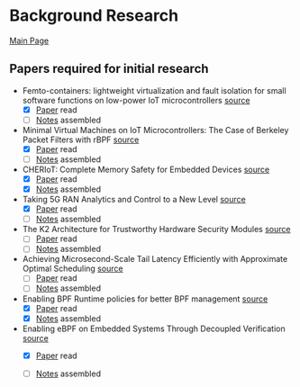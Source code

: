 # Background Research

[Main Page](./README.md)

## Papers required for initial research

- Femto-containers: lightweight virtualization and fault isolation for small software functions on low-power IoT microcontrollers [source](https://dl.acm.org/doi/abs/10.1145/3528535.3565242)
  - [x] [Paper](./paper-pdfs/femtocontainers-paper.pdf) read
  - [ ] [Notes](./notes/femtocontainers-paper-notes.md) assembled

- Minimal Virtual Machines on IoT Microcontrollers: The Case of Berkeley Packet Filters with rBPF [source](https://arxiv.org/pdf/2011.12047.pdf)
  - [x] [Paper](./paper-pdfs/rBPF-paper.pdf) read
  - [ ] [Notes](./notes/rBPF-paper-notes.md) assembled

- CHERIoT: Complete Memory Safety for Embedded Devices [source](https://cheriot.org/papers/2023-micro-cheriot-uarch.pdf)
  - [x] [Paper](./paper-pdfs/cheriot-paper.pdf) read
  - [x] [Notes](./notes/cheriot-paper-review.pdf) assembled

- Taking 5G RAN Analytics and Control to a New Level [source](https://www.microsoft.com/en-us/research/uploads/prod/2022/12/mobicom23-final9.pdf)
  - [x] [Paper](./paper-pdfs/mobicom23-final9.pdf) read
  - [ ] [Notes](./notes/5g-ran-analytics-control-paper-notes.md) assembled

- The K2 Architecture for Trustworthy Hardware Security Modules [source](https://dl.acm.org/doi/pdf/10.1145/3625275.3625402)
  - [ ] [Paper](./paper-pdfs/k2-architecture.pdf) read
  - [ ] [Notes](./notes/k2-architecture-paper-notes.md) assembled

- Achieving Microsecond-Scale Tail Latency Efficiently with Approximate Optimal Scheduling [source](https://dl.acm.org/doi/10.1145/3600006.3613136)
  - [ ] [Paper](./paper-pdfs/microsecond-scale-tail-latency.pdf) read
  - [ ] [Notes](./notes/microsecond-scale-tail-latency-paper-notes.md) assembled

- Enabling BPF Runtime policies for better BPF management [source](https://people.cs.vt.edu/djwillia/papers/ebpf23-runtime.pdf)
  - [x] [Paper](./paper-pdfs/ebpf23-runtime.pdf) read
  - [x] [Notes](./notes/BPF-runtime-policies-paper-notes.md) assembled

- Enabling eBPF on Embedded Systems Through Decoupled Verification [source](https://people.cs.vt.edu/djwillia/papers/ebpf23-decoupled.pdf)
  - [x] [Paper](./paper-pdfs/ebpf23-decoupled.pdf) read
  - [ ] [Notes](./notes/eBPF-embedded-decoupled-verification-paper-notes.md) assembled


